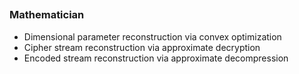 ## 
### Mathematician <img src="https://img.shields.io/badge/C++-1f2e45?logo=c%2B%2B&logoColor=white" height="15"/>
- Dimensional parameter reconstruction via convex optimization
- Cipher stream reconstruction via approximate decryption
- Encoded stream reconstruction via approximate decompression
<br></br>

